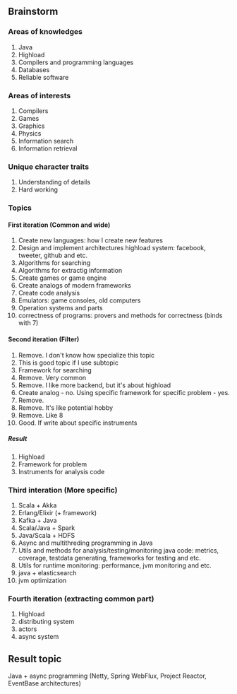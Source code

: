 ## Brainstorm

### Areas of knowledges

1. Java
2. Highload
3. Compilers and programming languages
4. Databases
5. Reliable software

### Areas of interests

1. Compilers
2. Games
3. Graphics
4. Physics
5. Information search
6. Information retrieval

### Unique character traits

1. Understanding of details
2. Hard working

### Topics

#### First iteration (Common and wide)

1. Create new languages: how I create new features
2. Design and implement architectures highload system: facebook, tweeter, github and etc.
3. Algorithms for searching
4. Algorithms for extractig information
5. Create games or game engine
6. Create analogs of modern frameworks
7. Create code analysis
8. Emulators: game consoles, old computers
9. Operation systems and parts
10. correctness of programs: provers and methods for correctness (binds with 7)

#### Second iteration (Filter)

1. Remove. I don't know how specialize this topic
2. This is good topic if I use subtopic
3. Framework for searching
4. Remove. Very common
5. Remove. I like more backend, but it's about highload
6. Create analog - no. Using specific framework for specific problem - yes.
7. Remove.
8. Remove. It's like potential hobby
9. Remove. Like 8
10. Good. If write about specific instruments

##### Result

1. Highload
2. Framework for problem
3. Instruments for analysis code

### Third interation (More specific)

1. Scala + Akka 
2. Erlang/Elixir (+ framework)
3. Kafka + Java
4. Scala/Java + Spark
5. Java/Scala + HDFS
6. Async and multithreding programming in Java
7. Utils and methods for analysis/testing/monitoring java code: metrics, coverage, testdata generating, frameworks for testing and etc.
8. Utils for runtime monitoring: performance, jvm monitoring and etc.
9. java + elasticsearch
10. jvm optimization

### Fourth iteration (extracting common part)

1. Highload
2. distributing system
3. actors
4. async system

## Result topic

Java + async programming (Netty, Spring WebFlux, Project Reactor, EventBase architectures)